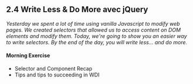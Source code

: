 ## 2.4 Write Less & Do More avec jQuery

*Yesterday we spent a lot of time using vanilla Javascript to modify web pages. We created selectors that allowed us to access content on DOM elements and modify them. Today, we're going to show you an easier way to write selectors. By the end of the day, you will write less... and do more.*

#### Morning Exercise

* Selector and Component Recap
* Tips and tips to succeeding in WDI

#### 

